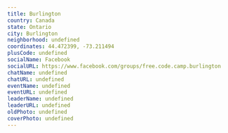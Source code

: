 ```yaml
---
title: Burlington
country: Canada
state: Ontario
city: Burlington
neighborhood: undefined
coordinates: 44.472399, -73.211494
plusCode: undefined
socialName: Facebook
socialURL: https://www.facebook.com/groups/free.code.camp.burlington
chatName: undefined
chatURL: undefined
eventName: undefined
eventURL: undefined
leaderName: undefined
leaderURL: undefined
oldPhoto: undefined
coverPhoto: undefined
---
```

